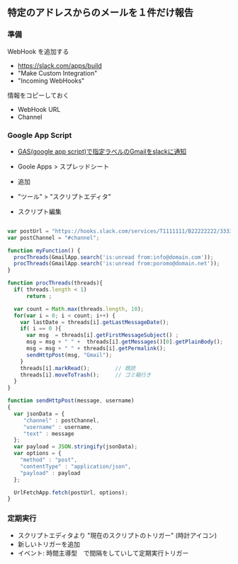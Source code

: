 ## 特定のアドレスからのメールを１件だけ報告

### 準備

 WebHook を追加する

- https://slack.com/apps/build
- "Make Custom Integration"
- "Incoming WebHooks"

情報をコピーしておく

- WebHook URL
- Channel

### Google App Script


- [GAS(google app script)で指定ラベルのGmailをslackに通知](https://gist.github.com/matsuyoro/c53d82017b2763633e5b)


- Goole Apps > スプレッドシート
- 追加
- "ツール" > "スクリプトエディタ"
- スクリプト編集

~~~javascript

var postUrl = "https://hooks.slack.com/services/T1111111/B22222222/333333333333";
var postChannel = "#channel";

function myFunction() {
  procThreads(GmailApp.search('is:unread from:info@domain.com'));
  procThreads(GmailApp.search('is:unread from:poromo@domain.net'));
}

function procThreads(threads){
  if( threads.length < 1)
      return ;

  var count = Math.max(threads.length, 10);
  for(var i = 0; i < count; i++) {
    var lastDate = threads[i].getLastMessageDate();
    if( i == 0 ){
      var msg  = threads[i].getFirstMessageSubject() ;
      msg = msg + " " +  threads[i].getMessages()[0].getPlainBody();
      msg = msg + " " + threads[i].getPermalink();
      sendHttpPost(msg, "Gmail");
    }
    threads[i].markRead();        // 既読
    threads[i].moveToTrash();     // ゴミ箱行き
  }
}

function sendHttpPost(message, username)
{
  var jsonData = {
     "channel" : postChannel,
     "username" : username,
     "text" : message
  };
  var payload = JSON.stringify(jsonData);
  var options = {
    "method" : "post",
    "contentType" : "application/json",
    "payload" : payload
  };

  UrlFetchApp.fetch(postUrl, options);
}
~~~

### 定期実行

- スクリプトエディタより "現在のスクリプトのトリガー" (時計アイコン)
- 新しいトリガーを追加
- イベント: 時間主導型　で間隔をしていして定期実行トリガー
